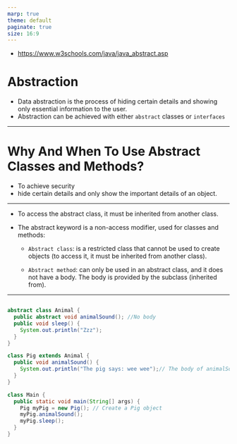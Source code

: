 ```yaml
---
marp: true
theme: default
paginate: true
size: 16:9
---
```


- https://www.w3schools.com/java/java_abstract.asp

# Abstraction

- Data abstraction is the process of hiding certain details and showing only essential information to the user.
- Abstraction can be achieved with either `abstract` classes or `interfaces`

---

# Why And When To Use Abstract Classes and Methods?

- To achieve security
- hide certain details and only show the important details of an object.

---

- To access the abstract class, it must be inherited from another class.
- The abstract keyword is a non-access modifier, used for classes and methods:

  - `Abstract class`: is a restricted class that cannot be used to create objects (to access it, it must be inherited from another class).

  - `Abstract method`: can only be used in an abstract class, and it does not have a body. The body is provided by the subclass (inherited from).

---

```java

abstract class Animal {
  public abstract void animalSound(); //No body
  public void sleep() {
    System.out.println("Zzz");
  }
}

class Pig extends Animal {
  public void animalSound() {
    System.out.println("The pig says: wee wee");// The body of animalSound() is provided here
  }
}

class Main {
  public static void main(String[] args) {
    Pig myPig = new Pig(); // Create a Pig object
    myPig.animalSound();
    myPig.sleep();
  }
}
```
